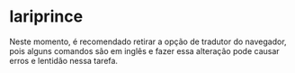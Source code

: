 # lariprince
Neste momento, é recomendado retirar a opção de tradutor do navegador, pois alguns comandos são em inglês e fazer essa alteração pode causar erros e lentidão nessa tarefa.
